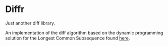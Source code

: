 # Diffr

Just another diff library.

An implementation of the diff algorithm based on the dynamic programming
solution for the Longest Common Subsequence found
[here](https://en.wikipedia.org/wiki/Longest_common_subsequence_problem).